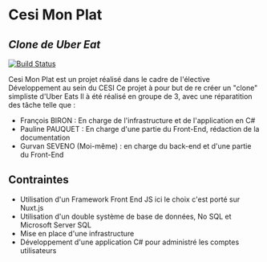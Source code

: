 # Cesi Mon Plat
## _Clone de Uber Eat_

[![Build Status](https://travis-ci.org/joemccann/dillinger.svg?branch=master)](https://travis-ci.org/joemccann/dillinger)

Cesi Mon Plat est un projet réalisé dans le cadre de l'élective Développement au sein du CESI
Ce projet à pour but de re créer un "clone" simpliste d'Uber Eats
Il à été réalisé en groupe de 3, avec une réparatition des tâche telle que :
- François BIRON : En charge de l'infrastructure et de l'application en C#
- Pauline PAUQUET : En charge d'une partie du Front-End, rédaction de la documentation
- Gurvan SEVENO (Moi-même) : en charge du back-end et d'une partie du Front-End

## Contraintes

- Utilisation d'un Framework Front End JS ici le choix c'est porté sur Nuxt.js
- Utilisation d'un double système de base de données, No SQL et Microsoft Server SQL
- Mise en place d'une infrastructure
- Développement d'une application C# pour administré les comptes utilisateurs

